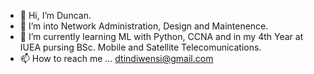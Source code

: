- 👋 Hi, I’m Duncan. 
- 👀 I’m into Network Administration, Design and Maintenence.
- 🌱 I’m currently learning ML with Python, CCNA and in my 4th Year at IUEA pursing BSc. Mobile and Satellite Telecomunications. 
- 📫 How to reach me ... dtindiwensi@gmail.com

<!---
duncmv/duncmv is a ✨ special ✨ repository because its `README.md` (this file) appears on your GitHub profile.
You can click the Preview link to take a look at your changes.
--->
